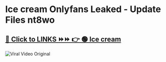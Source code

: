 
 # Ice cream Onlyfans Leaked - Update Files nt8wo

## <h2><a href="https://clipsfans.com/Ice_cream&ref=git">🔗 Click to LINKS ⏩⏩ 👉 🟢 Ice cream </a></h2>

<a href="https://clipsfans.com/Ice_cream&ref=git" rel="nofollow" data-target="animated-image.originalLink"><img src="https://i.ibb.co.com/xMMVF88/686577567.gif" alt="Viral Video Original" style="max-width: 100%; display: inline-block;" data-target="animated-image.originalImage"></a>

